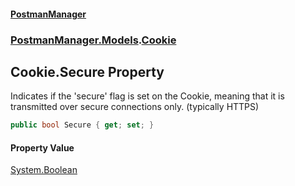 #### [PostmanManager](PostmanManager.md 'PostmanManager')
### [PostmanManager.Models](PostmanManager.md#PostmanManager.Models 'PostmanManager.Models').[Cookie](PostmanManager.md#PostmanManager.Models.Cookie 'PostmanManager.Models.Cookie')

## Cookie.Secure Property

Indicates if the 'secure' flag is set on the Cookie, meaning that it is transmitted over secure connections only. (typically HTTPS)

```csharp
public bool Secure { get; set; }
```

#### Property Value
[System.Boolean](https://docs.microsoft.com/en-us/dotnet/api/System.Boolean 'System.Boolean')